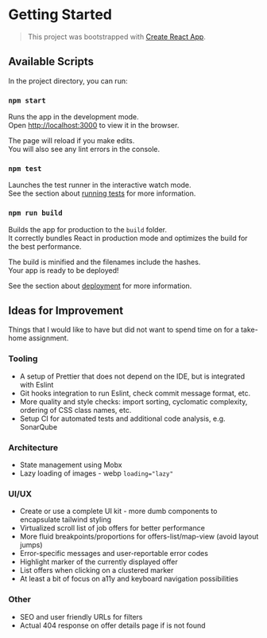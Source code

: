 # Getting Started

> This project was bootstrapped with [Create React App](https://github.com/facebook/create-react-app).

## Available Scripts

In the project directory, you can run:

### `npm start`

Runs the app in the development mode.\
Open [http://localhost:3000](http://localhost:3000) to view it in the browser.

The page will reload if you make edits.\
You will also see any lint errors in the console.

### `npm test`

Launches the test runner in the interactive watch mode.\
See the section about [running tests](https://facebook.github.io/create-react-app/docs/running-tests) for more information.

### `npm run build`

Builds the app for production to the `build` folder.\
It correctly bundles React in production mode and optimizes the build for the best performance.

The build is minified and the filenames include the hashes.\
Your app is ready to be deployed!

See the section about [deployment](https://facebook.github.io/create-react-app/docs/deployment) for more information.

## Ideas for Improvement

Things that I would like to have but did not want to spend time on for a take-home assignment.

### Tooling

- A setup of Prettier that does not depend on the IDE, but is integrated with Eslint
- Git hooks integration to run Eslint, check commit message format, etc.
- More quality and style checks: import sorting, cyclomatic complexity, ordering of CSS class names, etc.
- Setup CI for automated tests and additional code analysis, e.g. SonarQube

### Architecture

- State management using Mobx
- Lazy loading of images - webp `loading="lazy"`

### UI/UX

- Create or use a complete UI kit - more dumb components to encapsulate tailwind styling
- Virtualized scroll list of job offers for better performance
- More fluid breakpoints/proportions for offers-list/map-view (avoid layout jumps)
- Error-specific messages and user-reportable error codes 
- Highlight marker of the currently displayed offer
- List offers when clicking on a clustered marker
- At least a bit of focus on a11y and keyboard navigation possibilities

### Other

- SEO and user friendly URLs for filters
- Actual 404 response on offer details page if is not found